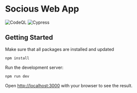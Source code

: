 # Socious Web App

![CodeQL](https://github.com/socious-io/socious-web-app/actions/workflows/codeql-analysis.yml/badge.svg)
![Cypress](https://github.com/socious-io/socious-web-app/actions/workflows/cypress.yml/badge.svg)

## Getting Started

Make sure that all packages are installed and updated

```bash
npm install
```

Run the development server:

```bash
npm run dev
```

Open [http://localhost:3000](http://localhost:3000) with your browser to see the result.
